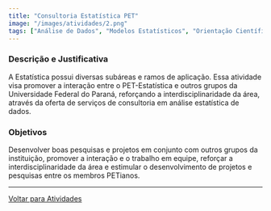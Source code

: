 ```yaml
---
title: "Consultoria Estatística PET"
image: "/images/atividades/2.png"
tags: ["Análise de Dados", "Modelos Estatísticos", "Orientação Científica", "Atividade Interdiciplinar", "Desenvolver Projetos"]
---
```


### **Descrição e Justificativa**

A Estatística possui diversas subáreas e ramos de aplicação. Essa atividade visa promover a interação entre o PET-Estatística e outros grupos da Universidade Federal do Paraná, reforçando a interdisciplinaridade da área, através da oferta de serviços de consultoria em análise estatística de dados.

### **Objetivos**

Desenvolver boas pesquisas e projetos em conjunto com outros grupos da instituição, promover a interação e o trabalho em equipe, reforçar a interdisciplinaridade da área e estimular o desenvolvimento de projetos e pesquisas entre os membros PETianos.
  
---
[Voltar para Atividades](/atividades/)